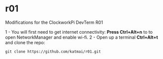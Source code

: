 # r01
Modifications for the ClockworkPi DevTerm R01

1 - You will first need to get internet connectivity: **Press Ctrl+Alt+n** to to open NetworkManager and enable wi-fi.
2 - Open up a terminal **Ctrl+Alt+t** and clone the repo: 
```
git clone https://github.com/katmai/r01.git
```